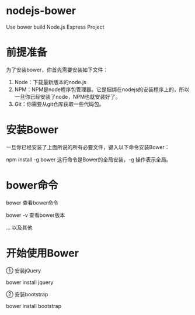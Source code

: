 # nodejs-bower
Use bower build Node.js Express Project

# 前提准备

为了安装bower，你首先需要安装如下文件：

1. Node：下载最新版本的node.js
2. NPM：NPM是node程序包管理器。它是捆绑在nodejs的安装程序上的，所以一旦你已经安装了node，NPM也就安装好了。
3. Git：你需要从git仓库获取一些代码包。

# 安装Bower

一旦你已经安装了上面所说的所有必要文件，键入以下命令安装Bower：

npm install -g bower
这行命令是Bower的全局安装，-g 操作表示全局。

# bower命令
bower 查看bower命令

bower -v 查看bower版本

... 以及其他

# 开始使用Bower
① 安装jQuery

bower install jquery

② 安装bootstrap

bower install bootstrap
